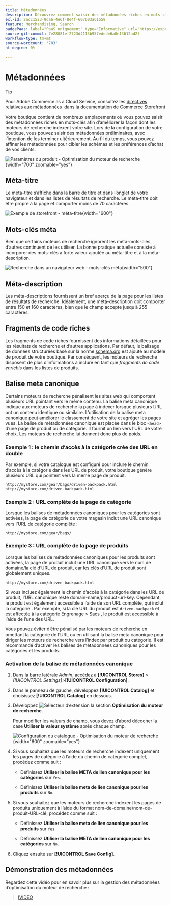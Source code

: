 ```yaml
---
title: Métadonnées
description: Découvrez comment saisir des métadonnées riches en mots-clés pour améliorer la manière dont les moteurs de recherche indexent votre site Commerce.
exl-id: 2acc1523-9da6-4e6f-8e4f-607603a61559
feature: Merchandising, Search
badgePaas: label="PaaS uniquement" type="Informative" url="https://experienceleague.adobe.com/fr/docs/commerce/user-guides/product-solutions" tooltip="S’applique uniquement aux projets Adobe Commerce on Cloud (infrastructure PaaS gérée par Adobe) et aux projets On-premise."
source-git-commit: 7e28081ef2723d4113b957edede6a8e13612ad2f
workflow-type: tm+mt
source-wordcount: '703'
ht-degree: 0%

---
```


# Métadonnées

>[!TIP]
>
>Pour Adobe Commerce as a Cloud Service, consultez les [&#x200B; directives relatives aux métadonnées &#x200B;](https://experienceleague.adobe.com/developer/commerce/storefront/setup/seo/metadata/?lang=fr) dans la documentation de Commerce Storefront

Votre boutique contient de nombreux emplacements où vous pouvez saisir des métadonnées riches en mots-clés afin d’améliorer la façon dont les moteurs de recherche indexent votre site. Lors de la configuration de votre boutique, vous pouvez saisir des métadonnées préliminaires, avec l’intention de les terminer ultérieurement. Au fil du temps, vous pouvez affiner les métadonnées pour cibler les schémas et les préférences d’achat de vos clients.

![Paramètres du produit - Optimisation du moteur de recherche](./assets/product-basic-settings-search-engine-optimization-yoga-strap.png){width="700" zoomable="yes"}

## Méta-titre

Le méta-titre s’affiche dans la barre de titre et dans l’onglet de votre navigateur et dans les listes de résultats de recherche. Le méta-titre doit être propre à la page et comporter moins de 70 caractères.

![Exemple de storefront - méta-titre](./assets/storefront-home-page-meta-title.png){width="600"}

## Mots-clés méta

Bien que certains moteurs de recherche ignorent les méta-mots-clés, d’autres continuent de les utiliser. La bonne pratique actuelle consiste à incorporer des mots-clés à forte valeur ajoutée au méta-titre et à la méta-description.

![Recherche dans un navigateur web - mots-clés méta](./assets/storefront-meta-description.png){width="500"}

## Méta-description

Les méta-descriptions fournissent un bref aperçu de la page pour les listes de résultats de recherche. Idéalement, une méta-description doit comporter entre 150 et 160 caractères, bien que le champ accepte jusqu’à 255 caractères.

## Fragments de code riches

Les fragments de code riches fournissent des informations détaillées pour les résultats de recherche et d’autres applications. Par défaut, le balisage de données structurées basé sur la norme [schema.org][1] est ajouté au modèle de produit de votre boutique. Par conséquent, les moteurs de recherche disposent de plus d’informations à inclure en tant que _fragments de code enrichis_ dans les listes de produits.

## Balise meta canonique

Certains moteurs de recherche pénalisent les sites web qui comportent plusieurs URL pointant vers le même contenu. La balise meta canonique indique aux moteurs de recherche la page à indexer lorsque plusieurs URL ont un contenu identique ou similaire. L’utilisation de la balise meta canonique peut améliorer le classement de votre site et agréger les pages vues. La balise de métadonnées canonique est placée dans le bloc `<head>` d’une page de produit ou de catégorie. Il fournit un lien vers l’URL de votre choix. Les moteurs de recherche lui donnent donc plus de poids.

### Exemple 1 : le chemin d’accès à la catégorie crée des URL en double

Par exemple, si votre catalogue est configuré pour inclure le chemin d’accès à la catégorie dans les URL de produit, votre boutique génère plusieurs URL qui pointent vers la même page de produit.

    http://mystore.com/gear/bags/driven-backpack.html
    http://mystore.com/driven-backpack.html

### Exemple 2 : URL complète de la page de catégorie

Lorsque les balises de métadonnées canoniques pour les catégories sont activées, la page de catégorie de votre magasin inclut une URL canonique vers l’URL de catégorie complète :

    http://mystore.com/gear/bags/

### Exemple 3 : URL complète de la page de produits

Lorsque les balises de métadonnées canoniques pour les produits sont activées, la page de produit inclut une URL canonique vers le nom de domaine/la clé d’URL de produit, car les clés d’URL de produit sont globalement uniques.

    http://mystore.com/driven-backpack.html

Si vous incluez également le chemin d’accès à la catégorie dans les URL de produit, l’URL canonique reste domain-name/product-url-key. Cependant, le produit est également accessible à l’aide de son URL complète, qui inclut la catégorie . Par exemple, si la clé URL du produit est `driven-backpack` et est affectée à la catégorie Engrenage > Sacs , le produit est accessible à l’aide de l’une des URL.

Vous pouvez éviter d’être pénalisé par les moteurs de recherche en omettant la catégorie de l’URL ou en utilisant la balise meta canonique pour diriger les moteurs de recherche vers l’index par produit ou catégorie. Il est recommandé d’activer les balises de métadonnées canoniques pour les catégories et les produits.

### Activation de la balise de métadonnées canonique

1. Dans la barre latérale _Admin_, accédez à **[!UICONTROL Stores]** > _[!UICONTROL Settings]_>**[!UICONTROL Configuration]**.

1. Dans le panneau de gauche, développez **[!UICONTROL Catalog]** et choisissez **[!UICONTROL Catalog]** en dessous.

1. Développez ![Sélecteur d’extension](../assets/icon-display-expand.png) la section **Optimisation du moteur de recherche**.

   Pour modifier les valeurs de champ, vous devez d’abord décocher la case **Utiliser la valeur système** après chaque champ.

   ![Configuration du catalogue - Optimisation du moteur de recherche](../configuration-reference/catalog/assets/catalog-search-engine-optimization.png){width="600" zoomable="yes"}

1. Si vous souhaitez que les moteurs de recherche indexent uniquement les pages de catégorie à l’aide du chemin de catégorie complet, procédez comme suit :

   - Définissez **Utiliser la balise META de lien canonique pour les catégories** sur `Yes`.

   - Définissez **Utiliser la balise meta de lien canonique pour les produits** sur `No`.

1. Si vous souhaitez que les moteurs de recherche indexent les pages de produits uniquement à l’aide du format nom-de-domaine/nom-de-produit-URL-clé, procédez comme suit :

   - Définissez **Utiliser la balise meta de lien canonique pour les produits** sur `Yes`.

   - Définissez **Utiliser la balise META de lien canonique pour les catégories** sur `No`.

1. Cliquez ensuite sur **[!UICONTROL Save Config]**.

## Démonstration des métadonnées

Regardez cette vidéo pour en savoir plus sur la gestion des métadonnées d’optimisation du moteur de recherche :

>[!VIDEO](https://video.tv.adobe.com/v/3410174?quality=12&learn=on&captions=fre_fr)

[1]: https://schema.org/
